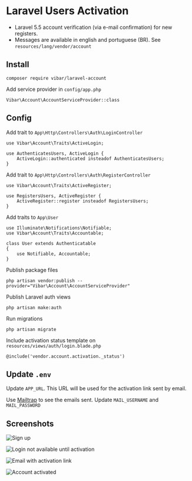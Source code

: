 # Laravel Users Activation

- Laravel 5.5 account verification (via e-mail confirmation) for new registers.
- Messages are available in english and portuguese (BR). See `resources/lang/vendor/account`

## Install

```
composer require vibar/laravel-account
```

Add service provider in `config/app.php`

```
Vibar\Account\AccountServiceProvider::class
```

## Config

Add trait to `App\Http\Controllers\Auth\LoginController`

```
use Vibar\Account\Traits\ActiveLogin;

use AuthenticatesUsers, ActiveLogin {
    ActiveLogin::authenticated insteadof AuthenticatesUsers;
}
```

Add trait to `App\Http\Controllers\Auth\RegisterController`

```
use Vibar\Account\Traits\ActiveRegister;

use RegistersUsers, ActiveRegister {
    ActiveRegister::register insteadof RegistersUsers;
}
```

Add traits to `App\User`

```
use Illuminate\Notifications\Notifiable;
use Vibar\Account\Traits\Accountable;

class User extends Authenticatable
{
    use Notifiable, Accountable;
}
```

Publish package files
```
php artisan vendor:publish --provider="Vibar\Account\AccountServiceProvider"
```
Publish Laravel auth views
```
php artisan make:auth
```

Run migrations

```
php artisan migrate
```

Include activation status template on `resources/views/auth/login.blade.php`
```
@include('vendor.account.activation._status')
```
## Update `.env`

Update `APP_URL`. This URL will be used for the activation link sent by email.

Use [Mailtrap](https://mailtrap.io/) to see the emails sent. Update `MAIL_USERNAME` and `MAIL_PASSWORD`

## Screenshots

![Sign up](https://i.imgur.com/E8VqEHx.png "Sign up")

![Login not available until activation](https://i.imgur.com/l3en5Ll.png "Login not available until activation")

![Email with activation link](https://i.imgur.com/9m6gCIy.png "Email with activation link")

![Account activated](https://i.imgur.com/rn9YjCG.png "Account activated")
